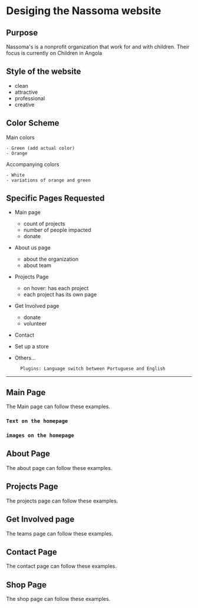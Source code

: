 # Desiging the Nassoma website 
## Purpose 
Nassoma's is a nonprofit organization that work for and with children. Their focus is currently on Children in Angola 


## Style of the website 
- clean 
- attractive 
- professional 
- creative 

## Color Scheme 
Main colors

    - Green (add actual color)
    - Orange 

Accompanying colors
    
    - White  
    - variations of orange and green 

## Specific Pages Requested 

- Main page 
    - count of projects 
    - number of people impacted 
    - donate 

- About us page 
    - about the organization 
    - about team 
    
- Projects Page
    - on hover: has each project 
    - each project has its own page 

- Get Involved page 
    - donate
    -  volunteer 

- Contact 

- Set up a store

- Others...  

        Plugins: Language switch between Portuguese and English



<hr>

 

## Main Page  
The Main page can follow these examples.

### `Text on the homepage`

### `images on the homepage`



## About Page 
The about page can follow these examples. 


## Projects Page 
The projects page can follow these examples. 

## Get Involved page 
The teams page can follow these examples. 

## Contact Page
The contact page can follow these examples.  

## Shop Page
The shop page can follow these examples.  
